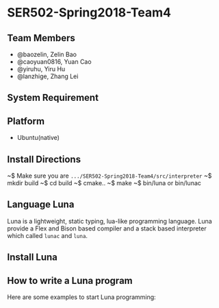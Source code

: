 # SER502-Spring2018-Team4

## Team Members
- @baozelin, Zelin Bao
- @caoyuan0816, Yuan Cao
- @yiruhu, Yiru Hu 
- @lanzhige, Zhang Lei

## System Requirement
## Platform
- Ubuntu(native)

## Install Directions
~$ Make sure you are `.../SER502-Spring2018-Team4/src/interpreter`
~$ mkdir build
~$ cd build
~$ cmake..
~$ make
~$ bin/luna or bin/lunac

## Language Luna
Luna is a lightweight, static typing, lua-like programming language. Luna provide a Flex and Bison based compiler and a stack based interpreter which called `lunac` and `luna`.

## Install Luna

## How to write a Luna program
Here are some examples to start Luna programming:
```
```
